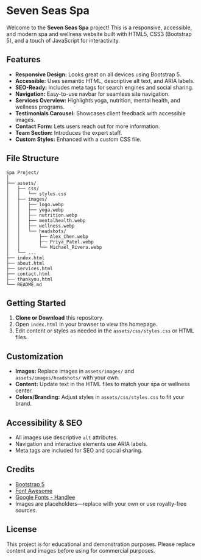 # Seven Seas Spa

Welcome to the **Seven Seas Spa** project! This is a responsive, accessible, and modern spa and wellness website built with HTML5, CSS3 (Bootstrap 5), and a touch of JavaScript for interactivity.

## Features

-   **Responsive Design:** Looks great on all devices using Bootstrap 5.
-   **Accessible:** Uses semantic HTML, descriptive alt text, and ARIA labels.
-   **SEO-Ready:** Includes meta tags for search engines and social sharing.
-   **Navigation:** Easy-to-use navbar for seamless site navigation.
-   **Services Overview:** Highlights yoga, nutrition, mental health, and wellness programs.
-   **Testimonials Carousel:** Showcases client feedback with accessible images.
-   **Contact Form:** Lets users reach out for more information.
-   **Team Section:** Introduces the expert staff.
-   **Custom Styles:** Enhanced with a custom CSS file.

## File Structure

```
Spa Project/
│
├── assets/
│   ├── css/
│   │   └── styles.css
│   ├── images/
│   │   ├── logo.webp
│   │   ├── yoga.webp
│   │   ├── nutrition.webp
│   │   ├── mentalhealth.webp
│   │   ├── wellness.webp
│   │   └── headshots/
│   │       ├── Alex_Chen.webp
│   │       ├── Priya_Patel.webp
│   │       └── Michael_Rivera.webp
│   └── ...
├── index.html
├── about.html
├── services.html
├── contact.html
├── thankyou.html
└── README.md
```

## Getting Started

1. **Clone or Download** this repository.
2. Open `index.html` in your browser to view the homepage.
3. Edit content or styles as needed in the `assets/css/styles.css` or HTML files.

## Customization

-   **Images:** Replace images in `assets/images/` and `assets/images/headshots/` with your own.
-   **Content:** Update text in the HTML files to match your spa or wellness center.
-   **Colors/Branding:** Adjust styles in `assets/css/styles.css` to fit your brand.

## Accessibility & SEO

-   All images use descriptive `alt` attributes.
-   Navigation and interactive elements use ARIA labels.
-   Meta tags are included for SEO and social sharing.

## Credits

-   [Bootstrap 5](https://getbootstrap.com/)
-   [Font Awesome](https://fontawesome.com/)
-   [Google Fonts - Handlee](https://fonts.google.com/specimen/Handlee)
-   Images are placeholders—replace with your own or use royalty-free sources.

## License

This project is for educational and demonstration purposes. Please replace content and images before using for commercial purposes.

